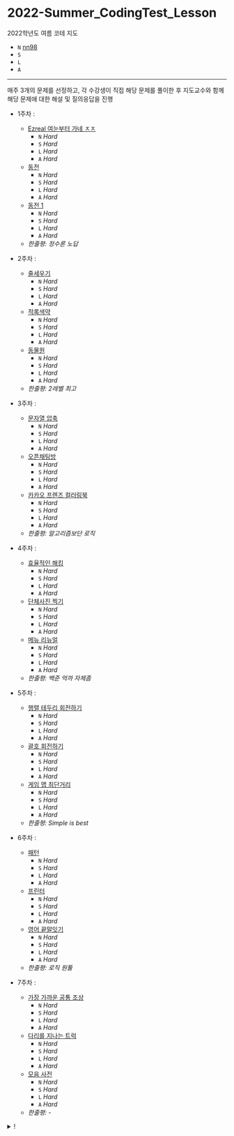 # 2022-Summer_CodingTest_Lesson
2022학년도 여름 코테 지도  
- `N` [nn98](https://github.com/nn98)
- `S` 
- `L`
- `A`
* * *
매주 3개의 문제를 선정하고, 각 수강생이 직접 해당 문제를 풀이한 후 지도교수와 함께 해당 문제애 대한 해설 및 질의응답을 진행
  - 1주차 : 
    - [Ezreal 여눈부터 가네 ㅈㅈ](https://www.acmicpc.net/problem/20500)  
      - `N` *Hard*  
      - `S` *Hard*  
      - `L` *Hard*  
      - `A` *Hard*  
    - [동전](https://www.acmicpc.net/problem/9084)  
      - `N` *Hard*  
      - `S` *Hard*  
      - `L` *Hard*  
      - `A` *Hard*  
    - [동전 1](https://www.acmicpc.net/problem/2293)  
      - `N` *Hard*  
      - `S` *Hard*  
      - `L` *Hard*  
      - `A` *Hard*  
    - _한줄평: 정수론 노답_

  - 2주차 : 
    - [줄세우기](https://www.acmicpc.net/problem/2631)
      - `N` *Hard*  
      - `S` *Hard*  
      - `L` *Hard*  
      - `A` *Hard*  
    - [적록색약](https://www.acmicpc.net/problem/10026)
      - `N` *Hard*  
      - `S` *Hard*  
      - `L` *Hard*  
      - `A` *Hard*  
    - [동물원](https://www.acmicpc.net/problem/1309)
      - `N` *Hard*  
      - `S` *Hard*  
      - `L` *Hard*  
      - `A` *Hard*  
    - _한줄평: 2레벨 최고_

  - 3주차 : 
    - [문자열 압축](https://school.programmers.co.kr/learn/courses/30/lessons/60057)
      - `N` *Hard*  
      - `S` *Hard*  
      - `L` *Hard*  
      - `A` *Hard*  
    - [오픈채팅방](https://school.programmers.co.kr/learn/courses/30/lessons/42888)
      - `N` *Hard*  
      - `S` *Hard*  
      - `L` *Hard*  
      - `A` *Hard*  
    - [카카오 프렌즈 컬러링북](https://www.acmicpc.net/problem/2293)
      - `N` *Hard*  
      - `S` *Hard*  
      - `L` *Hard*  
      - `A` *Hard*  
    - _한줄평: 알고리즘보단 로직_

  - 4주차 : 
    - [효율적인 해킹](https://www.acmicpc.net/problem/1325)
      - `N` *Hard*  
      - `S` *Hard*  
      - `L` *Hard*  
      - `A` *Hard*  
    - [단체사진 찍기](https://school.programmers.co.kr/learn/courses/30/lessons/1835)
      - `N` *Hard*  
      - `S` *Hard*  
      - `L` *Hard*  
      - `A` *Hard*  
    - [메뉴 리뉴얼](https://school.programmers.co.kr/learn/courses/30/lessons/72411)
      - `N` *Hard*  
      - `S` *Hard*  
      - `L` *Hard*  
      - `A` *Hard*  
    - _한줄평: 백준 억까 자제좀_

  - 5주차 : 
    - [행렬 테두리 회전하기](https://school.programmers.co.kr/learn/courses/30/lessons/77485)
      - `N` *Hard*  
      - `S` *Hard*  
      - `L` *Hard*  
      - `A` *Hard*  
    - [괄호 회전하기](https://school.programmers.co.kr/learn/courses/30/lessons/76502)
      - `N` *Hard*  
      - `S` *Hard*  
      - `L` *Hard*  
      - `A` *Hard*  
    - [게임 맵 최단거리](https://school.programmers.co.kr/learn/courses/30/lessons/1844)
      - `N` *Hard*  
      - `S` *Hard*  
      - `L` *Hard*  
      - `A` *Hard*  
    - _한줄평: Simple is best_

  - 6주차 : 
    - [패턴](https://www.acmicpc.net/problem/17300)
      - `N` *Hard*  
      - `S` *Hard*  
      - `L` *Hard*  
      - `A` *Hard*  
    - [프린터](https://school.programmers.co.kr/learn/courses/30/lessons/42587)
      - `N` *Hard*  
      - `S` *Hard*  
      - `L` *Hard*  
      - `A` *Hard*  
    - [영어 끝말잇기](https://school.programmers.co.kr/learn/courses/30/lessons/12981)
      - `N` *Hard*  
      - `S` *Hard*  
      - `L` *Hard*  
      - `A` *Hard*  
    - _한줄평: 로직 원툴_

  - 7주차 : 
    - [가장 가까운 공통 조상](https://www.acmicpc.net/problem/3584)
      - `N` *Hard*  
      - `S` *Hard*  
      - `L` *Hard*  
      - `A` *Hard*  
    - [다리를 지나는 트럭](https://school.programmers.co.kr/learn/courses/30/lessons/42583)
      - `N` *Hard*  
      - `S` *Hard*  
      - `L` *Hard*  
      - `A` *Hard*  
    - [모음 사전](https://school.programmers.co.kr/learn/courses/30/lessons/84512)
      - `N` *Hard*  
      - `S` *Hard*  
      - `L` *Hard*  
      - `A` *Hard*  
    - _한줄평: -_


<details><summary>!</summary>


  - Markdown 문법
    - 텍스트를 드래그하고 링크를 붙여넣으면 알아서 해당 양식으로 작성해준다!
</details>

